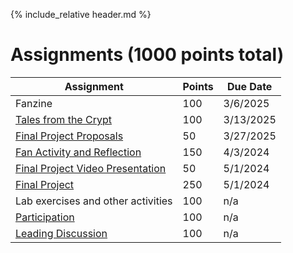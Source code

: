 {% include_relative header.md %}

# Assignments (1000 points total)

| Assignment                                                     | Points  | Due Date   |
| ---------------------------------------------------------------| ---     | ---------- |
| Fanzine                                                        | 100     | 3/6/2025   |
| [Tales from the Crypt](assignment-tales-from-the-crypt.md)     | 100     | 3/13/2025  |
| [Final Project Proposals](assignment-final-project-proposal.md)|  50     | 3/27/2025  |
| [Fan Activity and Reflection](assignment-fan-activity.md)      | 150     | 4/3/2024   |
| [Final Project Video Presentation](assignment-video.md)        |  50     | 5/1/2024  |
| [Final Project](assignment-final-project.md)                   | 250     | 5/1/2024  |
| Lab exercises and other activities                             | 100     | n/a        |
| [Participation](assignment-participation.md)                   | 100     | n/a        |
| [Leading Discussion](assignment-leading-discussion.md)         | 100     | n/a        |
